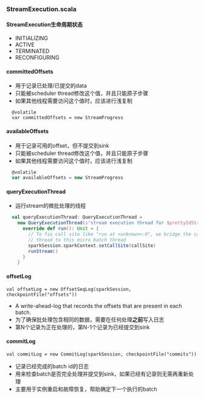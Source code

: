 ### StreamExecution.scala

#### StreamExecution生命周期状态
- INITIALIZING
- ACTIVE 
- TERMINATED
- RECONFIGURING

#### committedOffsets
- 用于记录已处理/已提交的data
- 只能被scheduler thread修改这个值，并且只能原子步骤
- 如果其他线程需要访问这个值时，应该进行浅复制
```
  @volatile
  var committedOffsets = new StreamProgress
```

####  availableOffsets
- 用于记录可用的offset，但不提交到sink
- 只能被scheduler thread修改这个值，并且只能原子步骤
- 如果其他线程需要访问这个值时，应该进行浅复制
```scala
  @volatile
  var availableOffsets = new StreamProgress
```

#### queryExecutionThread
- 运行stream的微批处理的线程
```scala
  val queryExecutionThread: QueryExecutionThread =
    new QueryExecutionThread(s"stream execution thread for $prettyIdString") {
      override def run(): Unit = {
        // To fix call site like "run at <unknown>:0", we bridge the call site from the caller
        // thread to this micro batch thread
        sparkSession.sparkContext.setCallSite(callSite)
        runStream()
      }
    }
```

#### offsetLog
`val offsetLog = new OffsetSeqLog(sparkSession, checkpointFile("offsets"))`
- A write-ahead-log that records the offsets that are present in each batch.
- 为了确保批处理包含相同的数据，需要在任何处理**之前**写入日志
- 第N个记录为正在处理的，第N-1个记录为已经提交到sink

#### commitLog
`val commitLog = new CommitLog(sparkSession, checkpointFile("commits"))`
- 记录已经完成的batch id的日志
- 用来检查batch是否完全处理并提交到sink，如果已经有记录则无需再重新处理
- 主要用于实例重启和故障恢复，帮助确定下一个执行的batch

